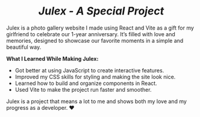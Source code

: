 <h1 align="center"><strong><em>Julex - A Special Project</em></strong></h1>

Julex is a photo gallery website I made using React and Vite as a gift for my girlfriend to celebrate our 1-year anniversary. It’s filled with love and memories, designed to showcase our favorite moments in a simple and beautiful way.

**What I Learned While Making Julex:**

  - Got better at using JavaScript to create interactive features.
  - Improved my CSS skills for styling and making the site look nice.
  - Learned how to build and organize components in React.
  - Used Vite to make the project run faster and smoother.

Julex is a project that means a lot to me and shows both my love and my progress as a developer. ❤️






